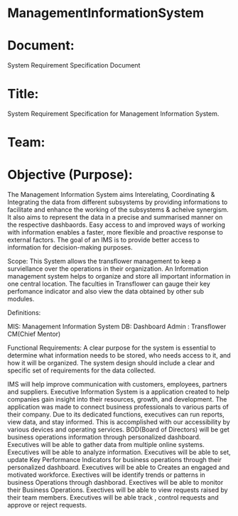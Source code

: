 # ManagementInformationSystem
# Document:
System Requirement Specification Document
# Title:
System Requirement Specification for Management Information System.

# Team:


#  Objective (Purpose):
The Management Information System aims Interelating, Coordinating & Integrating the data from different subsystems by providing informations to facilitate and enhance the working of the subsystems & acheive synergism. 
It also aims to represent the data in a precise and summarised manner on the respective dashbaords.
Easy access to and improved ways of working with information enables a faster, more flexible and proactive response to external factors.
The goal of an IMS is to provide better access to information for decision-making purposes.

Scope:
This System allows the transflower management to keep a surviellance over the operations in their organization.
An Information management system helps to organize and store all important information in one central location.
The faculties in Transflower can gauge their key perfomance indicator and also view the data obtained by other sub modules.

Definitions:

MIS: Management Information System 
DB: Dashboard
Admin : Transflower CM(Chief Mentor)

Functional Requirements:
A clear purpose for the system is essential to determine what information needs to be stored, who needs access to it, and how it will be organized. The system design should include a clear and specific set of requirements for the data collected.

IMS will help improve communication with customers, employees, partners and suppliers. Executive Information System is a application created to help companies gain insight into their resources, growth, and development. The application was made to connect business professionals to various parts of their company. Due to its dedicated functions, executives can run reports, view data, and stay informed. This is accomplished with our accessibility by various devices and operating services.
BOD(Board of Directors) will be get business operations information through personalized dashboard.
Executives will be able to gather data from multiple online systems.
Executives will be able to analyze information.
Executives will be able to set, update Key Performance Indicators for business operations through their personalized dashboard.
Executives will be able to Creates an engaged and motivated workforce.
Exectives will be identify  trends or patterns in business Operations through dashborad.
Exectives will be able to monitor their Business Operations.
Exectives will be able to view requests raised by their  team members. 
Executives will be able track , control requests and approve or reject requests.

